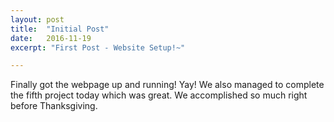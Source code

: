 ```yaml
---
layout: post
title:  "Initial Post"
date:   2016-11-19
excerpt: "First Post - Website Setup!~"

---
```


Finally got the webpage up and running! Yay! We also managed to complete the
fifth project today which was great. We accomplished so much right before 
Thanksgiving. 
